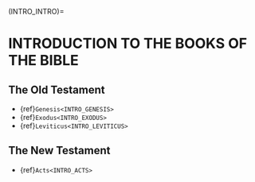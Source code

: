 (INTRO_INTRO)=
# INTRODUCTION TO THE BOOKS OF THE BIBLE

## The Old Testament
- {ref}`Genesis<INTRO_GENESIS>`
- {ref}`Exodus<INTRO_EXODUS>`
- {ref}`Leviticus<INTRO_LEVITICUS>`

## The New Testament
- {ref}`Acts<INTRO_ACTS>`